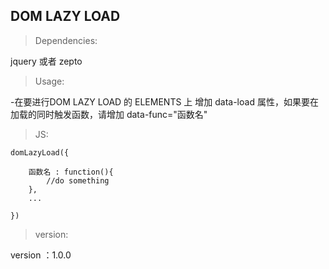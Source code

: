 
DOM LAZY LOAD
-------------

>  Dependencies:

jquery 或者 zepto

> Usage:

-在要进行DOM LAZY LOAD 的 ELEMENTS 上 增加 data-load 属性，如果要在加载的同时触发函数，请增加 data-func="函数名"

> JS:

    domLazyLoad({ 
    
    	函数名 : function(){
	    	//do something
    	}, 
    	... 
    
    })

> version:

version ：1.0.0

